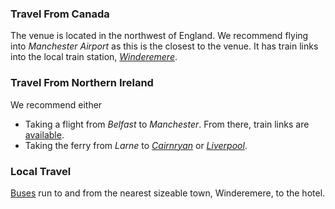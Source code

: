 ### Travel From Canada
The venue is located in the northwest of England. We recommend flying into _Manchester Airport_ as this is the closest to the venue. It has train links into the local train station, [_Winderemere_](https://maps.app.goo.gl/mKkS1FCVVBemtHFk8).

### Travel From Northern Ireland
We recommend either
* Taking a flight from _Belfast_ to _Manchester_. From there, train links are [available](https://maps.app.goo.gl/mKkS1FCVVBemtHFk8).
* Taking the ferry from _Larne_ to [_Cairnryan_](https://maps.app.goo.gl/BmkoVPq2aLWABC4T9) or [_Liverpool_](https://maps.app.goo.gl/ZiHpZ2irepU4fpYZ6).

### Local Travel
[Buses](https://maps.app.goo.gl/DWqf2j4dYc8iKK5X9) run to and from the nearest sizeable town, Winderemere, to the hotel.
